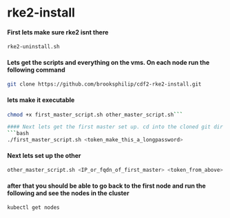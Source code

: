 # rke2-install

#### First lets make sure rke2 isnt there 
```bash
rke2-uninstall.sh
```

#### Lets get the scripts and everything on the vms. On each node run the following command 
```bash
git clone https://github.com/brooksphilip/cdf2-rke2-install.git
```

#### lets make it executable 
```bash 
chmod +x first_master_script.sh other_master_script.sh```

#### Next lets get the first master set up. cd into the cloned git dir
```bash
./first_master_script.sh <token_make_this_a_longpassword>
```

#### Next lets set up the other 
```bash 
other_master_script.sh <IP_or_fqdn_of_first_master> <token_from_above>
```

#### after that you should be able to go back to the first node and run the following and see the nodes in the cluster
```bash
kubectl get nodes
```